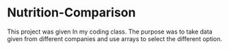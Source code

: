 # Nutrition-Comparison
This project was given In my coding class. The purpose was to take data given from different companies and use arrays to select the different option.
